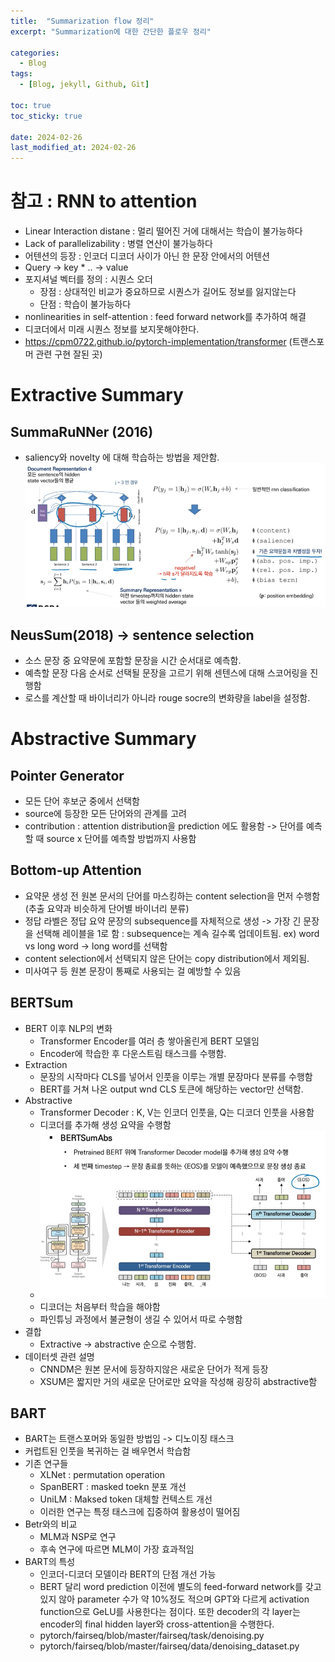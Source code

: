 ```yaml
---
title:  "Summarization flow 정리"
excerpt: "Summarization에 대한 간단한 플로우 정리"

categories:
  - Blog
tags:
  - [Blog, jekyll, Github, Git]

toc: true
toc_sticky: true
 
date: 2024-02-26
last_modified_at: 2024-02-26
---
```


# 참고 : RNN to attention
- Linear Interaction distane : 멀리 떨어진 거에 대해서는 학습이 불가능하다
- Lack of parallelizability : 병렬 연산이 불가능하다
- 어텐션의 등장 : 인코더 디코더 사이가 아닌 한 문장 안에서의 어텐션
- Query -> key * .. -> value
- 포지셔널 벡터를 정의 : 시퀀스 오더
  - 장점 : 상대적인 비교가 중요하므로 시퀀스가 길어도 정보를 잃지않는다
  - 단점 : 학습이 불가능하다
- nonlinearities in self-attention : feed forward network를 추가하여 해결
- 디코더에서 미래 시퀀스 정보를 보지못해야한다.
- https://cpm0722.github.io/pytorch-implementation/transformer (트랜스포머 관련 구현 잘된 곳)

# Extractive Summary

## SummaRuNNer (2016)
- saliency와 novelty 에 대해 학습하는 방법을 제안함.  
 ![](images/2024-02-26-15-16-20.png)

## NeusSum(2018) -> sentence selection
- 소스 문장 중 요약문에 포함할 문장을 시간 순서대로 예측함.
- 예측할 문장 다음 순서로 선택될 문장을 고르기 위해 센텐스에 대해 스코어링을 진행함
- 로스를 계산할 때 바이너리가 아니라 rouge socre의 변화량을 label을 설정함.

# Abstractive Summary

## Pointer Generator
- 모든 단어 후보군 중에서 선택함
- source에 등장한 모든 단어와의 관계를 고려
- contribution : attention distribution을 prediction 에도 활용함 -> 단어를 예측할 때 source x 단어를 예측할 방법까지 사용함

## Bottom-up Attention
- 요약문 생성 전 원본 문서의 단어를 마스킹하는 content selection을 먼저 수행함 (추출 요약과 비슷하게 단어별 바이너리 분류)
- 정답 라벨은 정답 요약 문장의 subsequence를 자체적으로 생성 -> 가장 긴 문장을 선택해 레이블을 1로 함
  : subsequence는 계속 길수록 업데이트됨. ex) word vs long word -> long word를 선택함
- content selection에서 선택되지 않은 단어는 copy distribution에서 제외됨.
- 미사여구 등 원본 문장이 통째로 사용되는 걸 예방할 수 있음

## BERTSum
- BERT 이후 NLP의 변화
  - Transformer Encoder를 여러 층 쌓아올린게 BERT 모델임
  - Encoder에 학습한 후 다운스트림 태스크를 수행함.
- Extraction
  - 문장의 시작마다 CLS를 넣어서 인풋을 이루는 개별 문장마다 분류를 수행함
  - BERT를 거쳐 나온 output wnd CLS 토큰에 해당하는 vector만 선택함.
- Abstractive
  - Transformer Decoder : K, V는 인코더 인풋을, Q는 디코더 인풋을 사용함
  - 디코더를 추가해 생성 요약을 수행함
  - ![](images/2024-02-26-15-33-23.png)
  - 디코더는 처음부터 학습을 해야함
  - 파인튜닝 과정에서 불균형이 생길 수 있어서 따로 수행함
- 결합
  - Extractive -> abstractive 순으로 수행함.
- 데이터셋 관련 설명
  - CNNDM은 원본 문서에 등장하지않은 새로운 단어가 적게 등장
  - XSUM은 짧지만 거의 새로운 단어로만 요약을 작성해 굉장히 abstractive함

## BART 
- BART는 트랜스포머와 동일한 방법임 -> 디노이징 태스크
- 커럽트된 인풋을 복귀하는 걸 배우면서 학습함
- 기존 연구들
  - XLNet : permutation operation
  - SpanBERT : masked toekn 분포 개선
  - UniLM : Maksed token 대체할 컨텍스트 개선
  - 이러한 연구는 특정 태스크에 집중하여 활용성이 떨어짐
- Betr와의 비교
  - MLM과 NSP로 연구
  - 후속 연구에 따르면 MLM이 가장 효과적임
- BART의 특성
  - 인코더-디코더 모델이라 BERT의 단점 개선 가능
  - BERT 달리 word prediction 이전에 별도의 feed-forward network를 갖고있지 않아 parameter 수가 약 10%정도 적으며 GPT와 다르게 activation function으로 GeLU를 사용한다는 점이다. 또한 decoder의 각 layer는 encoder의 final hidden layer와 cross-attention을 수행한다.
  - pytorch/fairseq/blob/master/fairseq/task/denoising.py
  - pytorch/fairseq/blob/master/fairseq/data/denoising_dataset.py